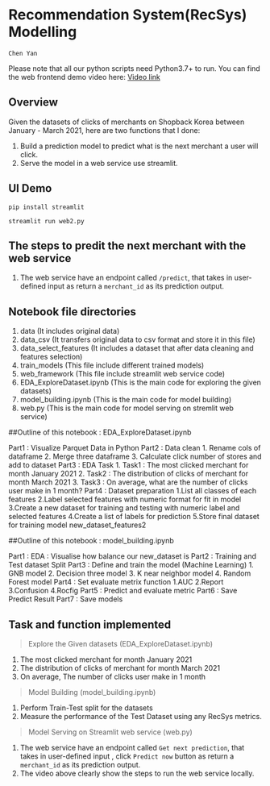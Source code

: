 <h1>Recommendation System(RecSys) Modelling </h1>

```
Chen Yan 
```

Please note that all our python scripts need Python3.7+ to run.
You can find the web frontend demo video here: [Video link](https://drive.google.com/file/d/1im3I8BUbp66ieUmJY9IBLckXa2t19F3_/view?usp=sharing)


## Overview
Given the datasets of clicks of merchants on Shopback Korea between January - March 2021, here are two functions that I done:

1. Build a prediction model to predict what is the next merchant a user will click.
2. Serve the model in a web service use streamlit.

## UI Demo 

```
pip install streamlit
```

```
streamlit run web2.py
```
## The steps to predit the next merchant with the web service

1. The web service have an endpoint called `/predict`, that takes in user-defined input as return a `merchant_id` as its prediction output. 

## Notebook file directories

1. data (It includes original data)
2. data_csv (It transfers original data to csv format and store it in this file)
3. data_select_features (It includes a dataset that after data cleaning and features selection)
4. train_models (This file include different trained models)
5. web_framework (This file include streamlit web service code)
6. EDA_ExploreDataset.ipynb (This is the main code for exploring the given datasets)
7. model_building.ipynb (This is the main code for model building)
8. web.py (This is the main code for model serving on stremlit web service)

##Outline of this notebook : EDA_ExploreDataset.ipynb

Part1 : Visualize Parquet Data in Python
Part2 : Data clean
        1. Rename cols of dataframe
        2. Merge three dataframe
        3. Calculate click number of stores and add to dataset
Part3 : EDA Task
        1. Task1 : The most clicked merchant for month January 2021
        2. Task2 : The distribution of clicks of merchant for month March 2021
        3. Task3 : On average, what are the number of clicks user make in 1 month?
Part4 : Dataset preparation
        1.List all classes of each features
        2.Label selected features with numeric format for fit in model
        3.Create a new dataset for training and testing with numeric label and selected features
        4.Create a list of labels for prediction
        5.Store final dataset for training model new_dataset_features2

##Outline of this notebook : model_building.ipynb

Part1 : EDA : Visualise how balance our new_dataset is
Part2 : Training and Test dataset Split
Part3 : Define and train the model (Machine Learning)
        1. GNB model
        2. Decision three model
        3. K near neighbor model
        4. Random Forest model
Part4 : Set evaluate metrix function
        1.AUC
        2.Report
        3.Confusion
        4.Rocfig
Part5 : Predict and evaluate metric
Part6 : Save Predict Result
Part7 : Save models

## Task and function implemented 

> Explore the Given datasets (EDA_ExploreDataset.ipynb)
1. The most clicked merchant for month January 2021
2. The distribution of clicks of merchant for month March 2021
3. On average, The number of clicks user make in 1 month


> Model Building (model_building.ipynb)
1. Perform Train-Test split for the datasets
2. Measure the performance of the Test Dataset using any RecSys metrics.

> Model Serving on Streamlit web service (web.py)
1. The web service have an endpoint called `Get next prediction`, that takes in user-defined input , click `Predict now` button as return a `merchant_id` as its prediction output. 
2. The video above clearly show the steps to run the web service locally.

